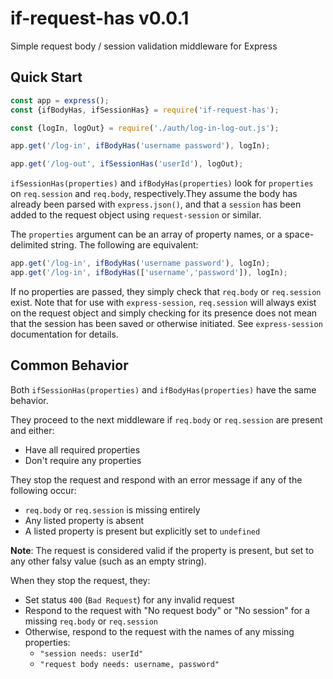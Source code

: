 # if-request-has v0.0.1

Simple request body / session validation middleware for Express

## Quick Start

```javascript
const app = express();
const {ifBodyHas, ifSessionHas} = require('if-request-has');

const {logIn, logOut} = require('./auth/log-in-log-out.js');

app.get('/log-in', ifBodyHas('username password'), logIn);

app.get('/log-out', ifSessionHas('userId'), logOut);
```

`ifSessionHas(properties)` and `ifBodyHas(properties)` look for `properties` on `req.session` and `req.body`, respectively.They assume the body has already been parsed with `express.json()`, and that a `session` has been added to the request object using `request-session` or similar.

The `properties` argument can be an array of property names, or a space-delimited string. The following are equivalent:

```javascript
app.get('/log-in', ifBodyHas('username password'), logIn);
app.get('/log-in', ifBodyHas(['username','password']), logIn);
```

If no properties are passed, they simply check that `req.body` or `req.session` exist. Note that for use with `express-session`, `req.session` will always exist on the request object and simply checking for its presence does not mean that the session has been saved or otherwise initiated.  See `express-session` documentation for details.

## Common Behavior

Both `ifSessionHas(properties)` and `ifBodyHas(properties)` have the same behavior.

They proceed to the next middleware if `req.body` or `req.session` are present and either:
- Have all required properties
- Don't require any properties

They stop the request and respond with an error message if any of the following occur:
- `req.body` or `req.session` is missing entirely
- Any listed property is absent
- A listed property is present but explicitly set to `undefined`

**Note**: The request is considered valid if the property is present, but set to any other falsy value (such as an empty string).

When they stop the request, they:
- Set status `400` (`Bad Request`) for any invalid request
- Respond to the request with "No request body" or "No session" for a missing `req.body` or `req.session`
- Otherwise, respond to the request with the names of any missing properties:
  - `"session needs: userId"`
  - `"request body needs: username, password"`